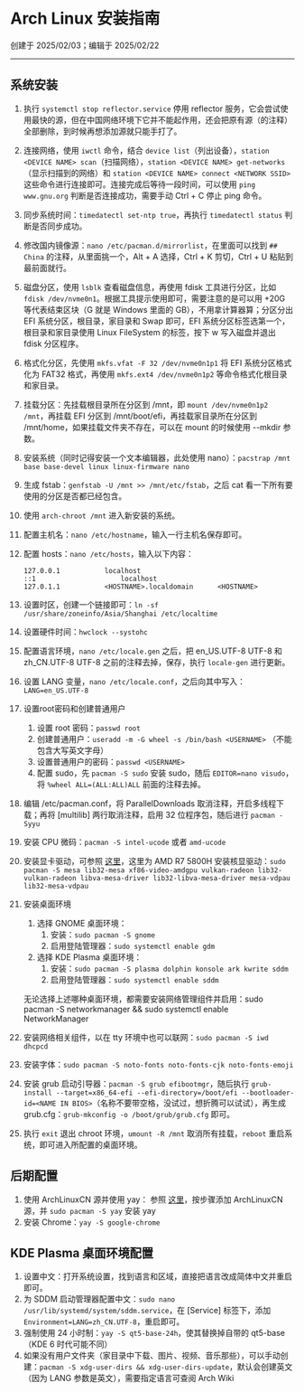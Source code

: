 # Arch Linux 安装指南

创建于 2025/02/03；编辑于 2025/02/22

---

## 系统安装

1. 执行 `systemctl stop reflector.service` 停用 reflector 服务，它会尝试使用最快的源，但在中国网络环境下它并不能起作用，还会把原有源（的注释）全部删除，到时候再想添加源就只能手打了。
2. 连接网络，使用 `iwctl` 命令，结合 `device list`（列出设备），`station <DEVICE NAME> scan`（扫描网络），`station <DEVICE NAME> get-networks`（显示扫描到的网络）和 `station <DEVICE NAME> connect <NETWORK SSID>`  这些命令进行连接即可。连接完成后等待一段时间，可以使用 `ping www.gnu.org` 判断是否连接成功，需要手动 Ctrl + C 停止 ping 命令。
3. 同步系统时间：`timedatectl set-ntp true`，再执行 `timedatectl status` 判断是否同步成功。
4. 修改国内镜像源：`nano /etc/pacman.d/mirrorlist`，在里面可以找到 `## China` 的注释，从里面挑一个，Alt + A 选择，Ctrl + K 剪切，Ctrl + U 粘贴到最前面就行。
5. 磁盘分区，使用 `lsblk` 查看磁盘信息，再使用 fdisk 工具进行分区，比如 `fdisk /dev/nvme0n1`。根据工具提示使用即可，需要注意的是可以用 +20G 等代表结束区块（G 就是 Windows 里面的 GB），不用拿计算器算；分区分出 EFI 系统分区，根目录，家目录和 Swap 即可，EFI 系统分区标签选第一个，根目录和家目录使用 Linux FileSystem 的标签，按下 w 写入磁盘并退出 fdisk 分区程序。
6. 格式化分区，先使用 `mkfs.vfat -F 32 /dev/nvme0n1p1` 将 EFI 系统分区格式化为 FAT32 格式，再使用 `mkfs.ext4 /dev/nvme0n1p2` 等命令格式化根目录和家目录。
7. 挂载分区：先挂载根目录所在分区到 /mnt，即 `mount /dev/nvme0n1p2 /mnt`，再挂载 EFI 分区到 /mnt/boot/efi，再挂载家目录所在分区到 /mnt/home，如果挂载文件夹不存在，可以在 mount 的时候使用 --mkdir 参数。
8. 安装系统（同时记得安装一个文本编辑器，此处使用 nano）：`pacstrap /mnt base base-devel linux linux-firmware nano`
9. 生成 fstab：`genfstab -U /mnt >> /mnt/etc/fstab`，之后 cat 看一下所有要使用的分区是否都已经包含。
10. 使用 `arch-chroot /mnt` 进入新安装的系统。
11. 配置主机名：`nano /etc/hostname`，输入一行主机名保存即可。
12. 配置 hosts：`nano /etc/hosts`，输入以下内容：
    ```
    127.0.0.1           localhost
    ::1                     localhost
    127.0.1.1           <HOSTNAME>.localdomain		<HOSTNAME>
    ```
13. 设置时区，创建一个链接即可：`ln -sf /usr/share/zoneinfo/Asia/Shanghai /etc/localtime`
14. 设置硬件时间：`hwclock --systohc`
15. 配置语言环境，`nano /etc/locale.gen` 之后，把 en_US.UTF-8 UTF-8 和 zh_CN.UTF-8 UTF-8 之前的注释去掉，保存，执行 `locale-gen` 进行更新。
16. 设置 LANG 变量，`nano /etc/locale.conf`，之后向其中写入：`LANG=en_US.UTF-8`
17. 设置root密码和创建普通用户
    1. 设置 root 密码：`passwd root`
    2. 创建普通用户：`useradd -m -G wheel -s /bin/bash <USERNAME>` （不能包含大写英文字母）
    3. 设置普通用户的密码：`passwd <USERNAME>`
    4. 配置 sudo，先 `pacman -S sudo` 安装 sudo，随后 `EDITOR=nano visudo`，将 `%wheel ALL=(ALL:ALL)ALL` 前面的注释去掉。
18. 编辑 /etc/pacman.conf，将 ParallelDownloads 取消注释，开启多线程下载；再将 [multilib] 两行取消注释，启用 32 位程序包，随后进行 `pacman -Syyu`
19. 安装 CPU 微码：`pacman -S intel-ucode` 或者 `amd-ucode`
20. 安装显卡驱动，可参照 [这里](https://archlinuxstudio.github.io/ArchLinuxTutorial/#/rookie/graphic_driver)，这里为 AMD R7 5800H 安装核显驱动：`sudo pacman -S mesa lib32-mesa xf86-video-amdgpu vulkan-radeon lib32-vulkan-radeon libva-mesa-driver lib32-libva-mesa-driver mesa-vdpau lib32-mesa-vdpau`
21. 安装桌面环境
    1. 选择 GNOME 桌面环境：
       1. 安装：`sudo pacman -S gnome`
       2. 启用登陆管理器：`sudo systemctl enable gdm`
    2. 选择 KDE Plasma 桌面环境：
       1. 安装：`sudo pacman -S plasma dolphin konsole ark kwrite sddm`
       2. 启用登陆管理器：`sudo systemctl enable sddm`

    无论选择上述哪种桌面环境，都需要安装网络管理组件并启用：sudo pacman -S networkmanager && sudo systemctl enable NetworkManager
22. 安装网络相关组件，以在 tty 环境中也可以联网：`sudo pacman -S iwd dhcpcd`
23. 安装字体：`sudo pacman -S noto-fonts noto-fonts-cjk noto-fonts-emoji`
24. 安装 grub 启动引导器：`pacman -S grub efibootmgr`，随后执行 `grub-install --target=x86_64-efi --efi-directory=/boot/efi --bootloader-id=<NAME IN BIOS>`（名称不要带空格，没试过，想折腾可以试试），再生成 grub.cfg：`grub-mkconfig -o /boot/grub/grub.cfg` 即可。
25. 执行 `exit` 退出 chroot 环境，`umount -R /mnt` 取消所有挂载，`reboot` 重启系统，即可进入所配置的桌面环境。

## 后期配置

1. 使用 ArchLinuxCN 源并使用 yay：
    参照 [这里](https://mirrors.bfsu.edu.cn/help/archlinuxcn/)，按步骤添加 ArchLinuxCN 源，并 `sudo pacman -S yay` 安装 yay
2. 安装 Chrome：`yay -S google-chrome`

## KDE Plasma 桌面环境配置

1. 设置中文：打开系统设置，找到语言和区域，直接把语言改成简体中文并重启即可。
2. 为 SDDM 启动管理器配置中文：`sudo nano /usr/lib/systemd/system/sddm.service`，在 [Service] 标签下，添加 `Environment=LANG=zh_CN.UTF-8`，重启即可。
3. 强制使用 24 小时制：`yay -S qt5-base-24h`，使其替换掉自带的 qt5-base（KDE 6 时代可能不同）
4. 如果没有用户文件夹（家目录中下载、图片、视频、音乐那些），可以手动创建：`pacman -S xdg-user-dirs && xdg-user-dirs-update`，默认会创建英文（因为 LANG 参数是英文），需要指定语言可查阅 Arch Wiki
